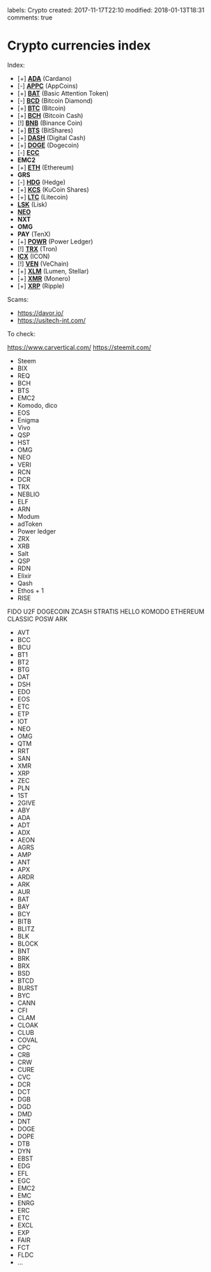labels: Crypto
created: 2017-11-17T22:10
modified: 2018-01-13T18:31
comments: true

# Crypto currencies index

Index:

- [+] **[ADA](./ada)** (Cardano)
- [-] **[APPC](./appc)** (AppCoins)
- [+] **[BAT](./bat)** (Basic Attention Token)
- [-] **[BCD](./bcd)** (Bitcoin Diamond)
- [+] **[BTC](./btc)** (Bitcoin)
- [+] **[BCH](./bch)** (Bitcoin Cash)
- [!] **[BNB](./bnb)** (Binance Coin)
- [+] **[BTS](./bts)** (BitShares)
- [+] **[DASH](./dash)** (Digital Cash)
- [+] **[DOGE](./doge)** (Dogecoin)
- [-] **[ECC](./ecc)**
- **EMC2**
- [+] **[ETH](./eth)** (Ethereum)
- **GRS**
- [-] **[HDG](./hdg)** (Hedge)
- [+] **[KCS](./kcs)** (KuCoin Shares)
- [+] **[LTC](./ltc)** (Litecoin)
- **[LSK](./lsk)** (Lisk)
- **[NEO](./neo)**
- **NXT**
- **OMG**
- **PAY** (TenX)
- [+] **[POWR](./powr)** (Power Ledger)
- [!] **[TRX](./trx)** (Tron)
- **[ICX](./icx)** (ICON)
- [!] **[VEN](./ven)** (VeChain)
- [+] **[XLM](./xlm)** (Lumen, Stellar)
- [+] **[XMR](./xmr)** (Monero)
- [+] **[XRP](./xrp)** (Ripple)

Scams:

- https://davor.io/
- https://usitech-int.com/

To check:

https://www.carvertical.com/
https://steemit.com/

- Steem
- BIX
- REQ
- BCH
- BTS
- EMC2
- Komodo, dico
- EOS
- Enigma
- Vivo
- QSP
- HST
- OMG
- NEO
- VERI
- RCN
- DCR
- TRX
- NEBLIO
- ELF
- ARN
- Modum
- adToken
- Power ledger
- ZRX
- XRB
- Salt
- QSP
- RDN
- Elixir
- Qash
- Ethos + 1
- RISE

FIDO U2F
DOGECOIN
ZCASH
STRATIS
HELLO
KOMODO
ETHEREUM CLASSIC
POSW
ARK

- AVT
- BCC
- BCU
- BT1
- BT2
- BTG
- DAT
- DSH
- EDO
- EOS
- ETC
- ETP
- IOT
- NEO
- OMG
- QTM
- RRT
- SAN
- XMR
- XRP
- ZEC
- PLN
- 1ST
- 2GIVE
- ABY
- ADA
- ADT
- ADX
- AEON
- AGRS
- AMP
- ANT
- APX
- ARDR
- ARK
- AUR
- BAT
- BAY
- BCY
- BITB
- BLITZ
- BLK
- BLOCK
- BNT
- BRK
- BRX
- BSD
- BTCD
- BURST
- BYC
- CANN
- CFI
- CLAM
- CLOAK
- CLUB
- COVAL
- CPC
- CRB
- CRW
- CURE
- CVC
- DCR
- DCT
- DGB
- DGD
- DMD
- DNT
- DOGE
- DOPE
- DTB
- DYN
- EBST
- EDG
- EFL
- EGC
- EMC2
- EMC
- ENRG
- ERC
- ETC
- EXCL
- EXP
- FAIR
- FCT
- FLDC
- ...

